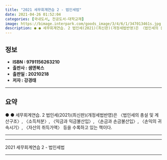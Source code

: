 ```yaml
---
title: "2021 세무회계연습 2 - 법인세법"
date: 2021-04-26 01:52:04
categories: [국내도서, 전공도서-대학교재]
image: https://bimage.interpark.com/goods_image/3/4/6/1/347013461s.jpg
description: ● ● 세무회계연습. 2 법인세(2021)(최신판)(개정세법반영)은 〈법인세의 총설 및 계산구조〉, 〈소득처분〉, 〈익금과 익금불산입〉, 〈손금과 손금불산입〉, 〈손익의 귀속시기〉, 〈자산의 취득가액〉 등을 수록하고 있는 책이다.
---
```


## **정보**

- **ISBN : 9791156263210**
- **출판사 : 샘앤북스**
- **출판일 : 20210218**
- **저자 : 강경태**

------



## **요약**

●  ●  세무회계연습. 2 법인세(2021)(최신판)(개정세법반영)은 〈법인세의 총설 및 계산구조〉, 〈소득처분〉, 〈익금과 익금불산입〉, 〈손금과 손금불산입〉, 〈손익의 귀속시기〉, 〈자산의 취득가액〉 등을 수록하고 있는 책이다.

------



------


2021 세무회계연습 2 - 법인세법 

------


